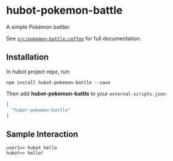 # hubot-pokemon-battle

A simple Pokémon battler.

See [`src/pokemon-battle.coffee`](src/pokemon-battle.coffee) for full documentation.

## Installation

In hubot project repo, run:

`npm install hubot-pokemon-battle --save`

Then add **hubot-pokemon-battle** to your `external-scripts.json`:

```json
[
  "hubot-pokemon-battle"
]
```

## Sample Interaction

```
user1>> hubot hello
hubot>> hello!
```
